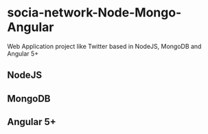# socia-network-Node-Mongo-Angular
Web Application project like Twitter based in NodeJS, MongoDB and Angular 5+

## NodeJS
## MongoDB
## Angular 5+
